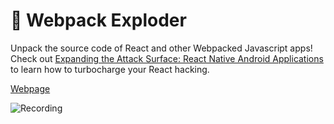 # 🤯 Webpack Exploder
Unpack the source code of React and other Webpacked Javascript apps! Check out [Expanding the Attack Surface: React Native Android Applications](https://blog.assetnote.io/bug-bounty/2020/02/01/expanding-attack-surface-react-native/) to learn how to turbocharge your React hacking.

[Webpage](https://spaceraccoon.github.io/webpack-exploder/)

![Recording](https://github.com/spaceraccoon/webpack-exploder/raw/master/recording.gif)
